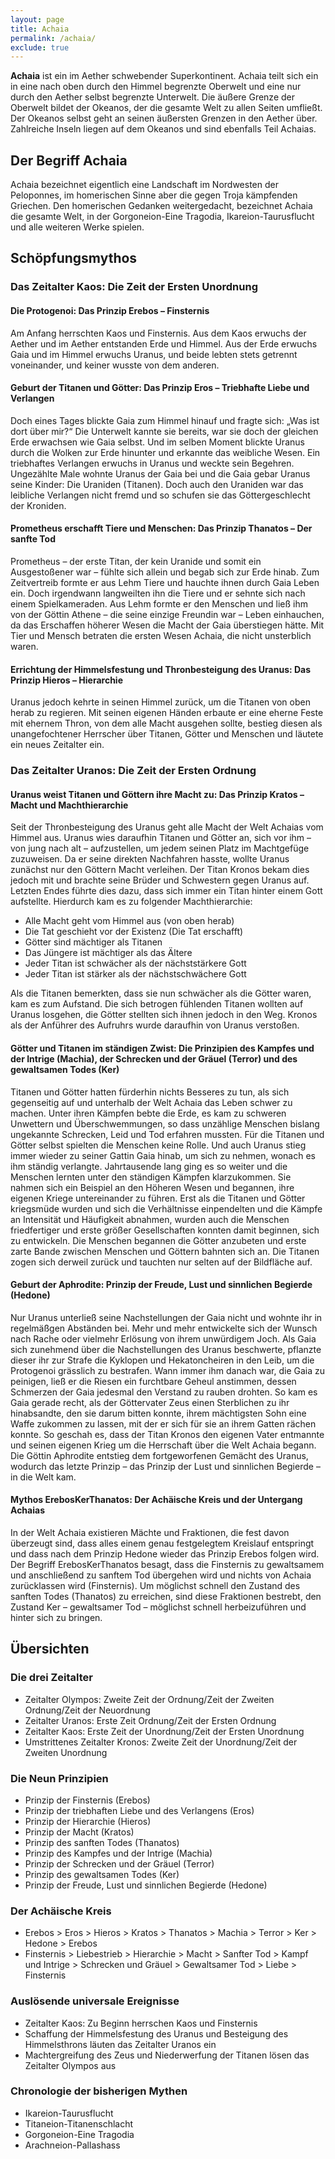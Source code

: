 ```yaml
---
layout: page
title: Achaia
permalink: /achaia/
exclude: true
---
```


**Achaia** ist ein im Aether schwebender Superkontinent. Achaia teilt sich ein in eine nach oben durch den Himmel begrenzte Oberwelt und eine nur durch den Aether selbst begrenzte Unterwelt. Die äußere Grenze der Oberwelt bildet der Okeanos, der die gesamte Welt zu allen Seiten umfließt. Der Okeanos selbst geht an seinen äußersten Grenzen in den Aether über. Zahlreiche Inseln liegen auf dem Okeanos und sind ebenfalls Teil Achaias.

## Der Begriff Achaia

Achaia bezeichnet eigentlich eine Landschaft im Nordwesten der Peloponnes, im homerischen Sinne aber die gegen Troja kämpfenden Griechen. Den homerischen Gedanken weitergedacht, bezeichnet Achaia die gesamte Welt, in der Gorgoneion-Eine Tragodia, Ikareion-Taurusflucht und alle weiteren Werke spielen.

## Schöpfungsmythos
### Das Zeitalter Kaos: Die Zeit der Ersten Unordnung
#### Die Protogenoi: Das Prinzip Erebos – Finsternis

Am Anfang herrschten Kaos und Finsternis. Aus dem Kaos erwuchs der Aether und im Aether entstanden Erde und Himmel. Aus der Erde erwuchs Gaia und im Himmel erwuchs Uranus, und beide lebten stets getrennt voneinander, und keiner wusste von dem anderen.

#### Geburt der Titanen und Götter: Das Prinzip Eros – Triebhafte Liebe und Verlangen

Doch eines Tages blickte Gaia zum Himmel hinauf und fragte sich: „Was ist dort über mir?“ Die Unterwelt kannte sie bereits, war sie doch der gleichen Erde erwachsen wie Gaia selbst. Und im selben Moment blickte Uranus durch die Wolken zur Erde hinunter und erkannte das weibliche Wesen. Ein triebhaftes Verlangen erwuchs in Uranus und weckte sein Begehren. Ungezählte Male wohnte Uranus der Gaia bei und die Gaia gebar Uranus seine Kinder: Die Uraniden (Titanen). Doch auch den Uraniden war das leibliche Verlangen nicht fremd und so schufen sie das Göttergeschlecht der Kroniden.

#### Prometheus erschafft Tiere und Menschen: Das Prinzip Thanatos – Der sanfte Tod

Prometheus – der erste Titan, der kein Uranide und somit ein Ausgestoßener war – fühlte sich allein und begab sich zur Erde hinab. Zum Zeitvertreib formte er aus Lehm Tiere und hauchte ihnen durch Gaia Leben ein. Doch irgendwann langweilten ihn die Tiere und er sehnte sich nach einem Spielkameraden. Aus Lehm formte er den Menschen und ließ ihm von der Göttin Athene – die seine einzige Freundin war – Leben einhauchen, da das Erschaffen höherer Wesen die Macht der Gaia überstiegen hätte. Mit Tier und Mensch betraten die ersten Wesen Achaia, die nicht unsterblich waren.

#### Errichtung der Himmelsfestung und Thronbesteigung des Uranus: Das Prinzip Hieros – Hierarchie

Uranus jedoch kehrte in seinen Himmel zurück, um die Titanen von oben herab zu regieren. Mit seinen eigenen Händen erbaute er eine eherne Feste mit ehernem Thron, von dem alle Macht ausgehen sollte, bestieg diesen als unangefochtener Herrscher über Titanen, Götter und Menschen und läutete ein neues Zeitalter ein.

### Das Zeitalter Uranos: Die Zeit der Ersten Ordnung
#### Uranus weist Titanen und Göttern ihre Macht zu: Das Prinzip Kratos – Macht und Machthierarchie

Seit der Thronbesteigung des Uranus geht alle Macht der Welt Achaias vom Himmel aus. Uranus wies daraufhin Titanen und Götter an, sich vor ihm – von jung nach alt – aufzustellen, um jedem seinen Platz im Machtgefüge zuzuweisen. Da er seine direkten Nachfahren hasste, wollte Uranus zunächst nur den Göttern Macht verleihen. Der Titan Kronos bekam dies jedoch mit und brachte seine Brüder und Schwestern gegen Uranus auf. Letzten Endes führte dies dazu, dass sich immer ein Titan hinter einem Gott aufstellte. Hierdurch kam es zu folgender Machthierarchie:

* Alle Macht geht vom Himmel aus (von oben herab)
* Die Tat geschieht vor der Existenz (Die Tat erschafft)
* Götter sind mächtiger als Titanen
* Das Jüngere ist mächtiger als das Ältere
* Jeder Titan ist schwächer als der nächststärkere Gott
* Jeder Titan ist stärker als der nächstschwächere Gott

Als die Titanen bemerkten, dass sie nun schwächer als die Götter waren, kam es zum Aufstand. Die sich betrogen fühlenden Titanen wollten auf Uranus losgehen, die Götter stellten sich ihnen jedoch in den Weg. Kronos als der Anführer des Aufruhrs wurde daraufhin von Uranus verstoßen.

#### Götter und Titanen im ständigen Zwist: Die Prinzipien des Kampfes und der Intrige (Machia), der Schrecken und der Gräuel (Terror) und des gewaltsamen Todes (Ker)

Titanen und Götter hatten fürderhin nichts Besseres zu tun, als sich gegenseitig auf und unterhalb der Welt Achaia das Leben schwer zu machen. Unter ihren Kämpfen bebte die Erde, es kam zu schweren Unwettern und Überschwemmungen, so dass unzählige Menschen bislang ungekannte Schrecken, Leid und Tod erfahren mussten. Für die Titanen und Götter selbst spielten die Menschen keine Rolle. Und auch Uranus stieg immer wieder zu seiner Gattin Gaia hinab, um sich zu nehmen, wonach es ihm ständig verlangte. Jahrtausende lang ging es so weiter und die Menschen lernten unter den ständigen Kämpfen klarzukommen. Sie nahmen sich ein Beispiel an den Höheren Wesen und begannen, ihre eigenen Kriege untereinander zu führen. Erst als die Titanen und Götter kriegsmüde wurden und sich die Verhältnisse einpendelten und die Kämpfe an Intensität und Häufigkeit abnahmen, wurden auch die Menschen friedfertiger und erste größer Gesellschaften konnten damit beginnen, sich zu entwickeln. Die Menschen begannen die Götter anzubeten und erste zarte Bande zwischen Menschen und Göttern bahnten sich an. Die Titanen zogen sich derweil zurück und tauchten nur selten auf der Bildfläche auf.

#### Geburt der Aphrodite: Prinzip der Freude, Lust und sinnlichen Begierde (Hedone)

Nur Uranus unterließ seine Nachstellungen der Gaia nicht und wohnte ihr in regelmäßgen Abständen bei. Mehr und mehr entwickelte sich der Wunsch nach Rache oder vielmehr Erlösung von ihrem unwürdigem Joch. Als Gaia sich zunehmend über die Nachstellungen des Uranus beschwerte, pflanzte dieser ihr zur Strafe die Kyklopen und Hekatoncheiren in den Leib, um die Protogenoi grässlich zu bestrafen. Wann immer ihm danach war, die Gaia zu peinigen, ließ er die Riesen ein furchtbare Geheul anstimmen, dessen Schmerzen der Gaia jedesmal den Verstand zu rauben drohten. So kam es Gaia gerade recht, als der Göttervater Zeus einen Sterblichen zu ihr hinabsandte, den sie darum bitten konnte, ihrem mächtigsten Sohn eine Waffe zukommen zu lassen, mit der er sich für sie an ihrem Gatten rächen konnte. So geschah es, dass der Titan Kronos den eigenen Vater entmannte und seinen eigenen Krieg um die Herrschaft über die Welt Achaia begann. Die Göttin Aphrodite entstieg dem fortgeworfenen Gemächt des Uranus, wodurch das letzte Prinzip – das Prinzip der Lust und sinnlichen Begierde – in die Welt kam.

#### Mythos ErebosKerThanatos: Der Achäische Kreis und der Untergang Achaias

In der Welt Achaia existieren Mächte und Fraktionen, die fest davon überzeugt sind, dass alles einem genau festgelegtem Kreislauf entspringt und dass nach dem Prinzip Hedone wieder das Prinzip Erebos folgen wird. Der Begriff ErebosKerThanatos besagt, dass die Finsternis zu gewaltsamem und anschließend zu sanftem Tod übergehen wird und nichts von Achaia zurücklassen wird (Finsternis). Um möglichst schnell den Zustand des sanften Todes (Thanatos) zu erreichen, sind diese Fraktionen bestrebt, den Zustand Ker – gewaltsamer Tod – möglichst schnell herbeizuführen und hinter sich zu bringen.

## Übersichten
### Die drei Zeitalter

* Zeitalter Olympos: Zweite Zeit der Ordnung/Zeit der Zweiten Ordnung/Zeit der Neuordnung
* Zeitalter Uranos: Erste Zeit Ordnung/Zeit der Ersten Ordnung
* Zeitalter Kaos: Erste Zeit der Unordnung/Zeit der Ersten Unordnung
* Umstrittenes Zeitalter Kronos: Zweite Zeit der Unordnung/Zeit der Zweiten Unordnung

### Die Neun Prinzipien

* Prinzip der Finsternis (Erebos)
* Prinzip der triebhaften Liebe und des Verlangens (Eros)
* Prinzip der Hierarchie (Hieros)
* Prinzip der Macht (Kratos)
* Prinzip des sanften Todes (Thanatos)
* Prinzip des Kampfes und der Intrige (Machia)
* Prinzip der Schrecken und der Gräuel (Terror)
* Prinzip des gewaltsamen Todes (Ker)
* Prinzip der Freude, Lust und sinnlichen Begierde (Hedone)

### Der Achäische Kreis

* Erebos > Eros > Hieros > Kratos > Thanatos > Machia > Terror > Ker > Hedone > Erebos
* Finsternis > Liebestrieb > Hierarchie > Macht > Sanfter Tod > Kampf und Intrige > Schrecken und Gräuel > Gewaltsamer Tod > Liebe > Finsternis

### Auslösende universale Ereignisse

* Zeitalter Kaos: Zu Beginn herrschen Kaos und Finsternis
* Schaffung der Himmelsfestung des Uranus und Besteigung des Himmelsthrons läuten das Zeitalter Uranos ein
* Machtergreifung des Zeus und Niederwerfung der Titanen lösen das Zeitalter Olympos aus

### Chronologie der bisherigen Mythen

* Ikareion-Taurusflucht
* Titaneion-Titanenschlacht
* Gorgoneion-Eine Tragodia
* Arachneion-Pallashass
